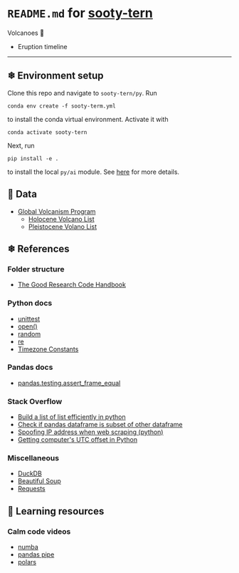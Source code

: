 # `README.md` for [sooty-tern](https://github.com/Ai-Yukino/sooty-tern)

Volcanoes 🌋

- Eruption timeline

---

## ❄ Environment setup

Clone this repo and navigate to `sooty-tern/py`. Run

```
conda env create -f sooty-term.yml
```

to install the conda virtual environment. Activate it with

```
conda activate sooty-tern
```

Next, run

```
pip install -e .
```

to install the local `py/ai` module. See [here](https://goodresearch.dev/setup.html#pip-install-your-package) for more details.

## 🌸 Data

- [Global Volcanism Program](https://volcano.si.edu/)
  - [Holocene Volcano List](https://volcano.si.edu/volcanolist_holocene.cfm)
  - [Pleistocene Volano List](https://volcano.si.edu/volcanolist_pleistocene.cfm)

## ❄ References

### Folder structure

- [The Good Research Code Handbook](https://goodresearch.dev/)

### Python docs

- [unittest](https://docs.python.org/3/library/unittest.html)
- [open()](https://docs.python.org/3/library/functions.html#open)
- [random](https://docs.python.org/3/library/random.html)
- [re](https://docs.python.org/3/library/re.html)
- [Timezone Constants](https://docs.python.org/3/library/time.html#time.timezone)

### Pandas docs

- [pandas.testing.assert_frame_equal](https://pandas.pydata.org/pandas-docs/stable/reference/api/pandas.testing.assert_frame_equal.html)

### Stack Overflow

- [Build a list of list efficiently in python](https://stackoverflow.com/questions/23040784/build-a-list-of-list-efficiently-in-python)
- [Check if pandas dataframe is subset of other dataframe](https://stackoverflow.com/a/49531052)
- [Spoofing IP address when web scraping (python)](https://stackoverflow.com/a/56654164)
- [Getting computer's UTC offset in Python](https://stackoverflow.com/a/3168394)

### Miscellaneous

- [DuckDB](https://duckdb.org/)
- [Beautiful Soup](https://www.crummy.com/software/BeautifulSoup/bs4/doc/)
- [Requests](https://requests.readthedocs.io/en/latest/)

## 🌸 Learning resources

### Calm code videos

- [numba](https://calmcode.io/numba/introduction.html)
- [pandas pipe](https://calmcode.io/pandas-pipe/introduction.html)
- [polars](https://calmcode.io/polars/introduction.html)

